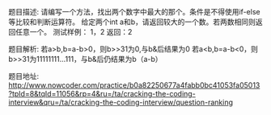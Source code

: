 ﻿题目描述:
请编写一个方法，找出两个数字中最大的那个。条件是不得使用if-else等比较和判断运算符。
给定两个int a和b，请返回较大的一个数。若两数相同则返回任意一个。
测试样例：
1，2
返回：2

题目解析:
若a>b,b=a-b>0，则b>>31为0,与b&后结果为0
若a<b,b=a-b<0，则b>>31为11111111...111，与b&后仍结果为b（a-b）

题目地址:
http://www.nowcoder.com/practice/b0a82250677a4fabb0bc41053fa05013?tpId=8&tqId=11056&rp=4&ru=/ta/cracking-the-coding-interview&qru=/ta/cracking-the-coding-interview/question-ranking